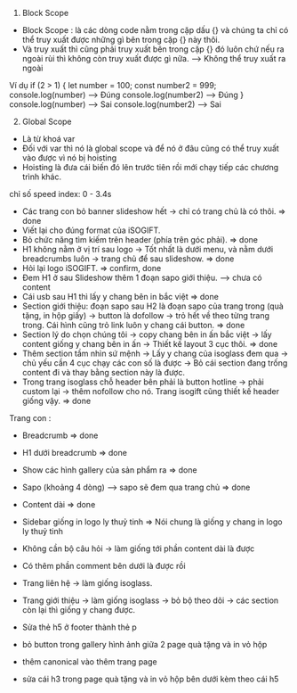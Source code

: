 1. Block Scope

- Block Scope : là các dòng code nằm trong cặp dấu {} và chúng ta chỉ có thể truy xuất được những gì bên trong cặp {} này thôi.
- Và truy xuất thì cũng phải truy xuất bên trong cặp {} đó luôn chứ nếu ra ngoài rùi thì không còn truy xuất được gì nữa. --> Không thể truy xuất ra ngoài

Ví dụ
if (2 > 1) {
let number = 100;
const number2 = 999;
console.log(number) --> Đúng
console.log(number2) --> Đúng
}
console.log(number) --> Sai
console.log(number2) --> Sai

2. Global Scope

- Là từ khoá var
- Đối với var thì nó là global scope và để nó ở đâu cũng có thể truy xuất vào được vì nó bị hoisting
- Hoisting là đưa cái biến đó lên trước tiên rồi mới chạy tiếp các chương trình khác.

chỉ số speed index: 0 - 3.4s

- Các trang con bỏ banner slideshow hết -> chỉ có trang chủ là có thôi. => done
- Viết lại cho đúng format của iSOGIFT.
- Bỏ chức năng tìm kiếm trên header (phía trên góc phải). => done
- H1 không nằm ở vị trí sau logo -> Tốt nhất là dưới menu, và nằm dưới breadcrumbs luôn -> trang chủ để sau slideshow. => done
- Hỏi lại logo iSOGIFT. => confirm, done
- Đem H1 ở sau Slideshow thêm 1 đoạn sapo giới thiệu. --> chưa có content
- Cái usb sau H1 thì lấy y chang bên in bắc việt => done
- Section giới thiệu: đoạn sapo sau H2 là đoạn sapo của trang trong (quà tặng, in hộp giấy) -> button là dofollow -> trỏ hết về theo từng trang trong. Cái hình cũng trỏ link luôn y chang cái button. => done
- Section lý do chọn chúng tôi -> copy chang bên in ấn bắc việt -> lấy content giống y chang bên in ấn -> Thiết kế layout 3 cục thôi. => done
- Thêm section tầm nhìn sứ mệnh -> Lấy y chang của isoglass đem qua -> chủ yếu cần 4 cục chạy các con số là được -> Bỏ cái section đang trống content đi và thay bằng section này là được.
- Trong trang isoglass chỗ header bên phải là button hotline -> phải custom lại -> thêm nofollow cho nó. Trang isogift cũng thiết kế header giống vậy. => done

Trang con :

- Breadcrumb => done
- H1 dưới breadcrumb => done
- Show các hình gallery của sản phẩm ra => done
- Sapo (khoảng 4 dòng) --> sapo sẽ đem qua trang chủ => done
- Content dài => done
- Sidebar giống in logo ly thuỷ tinh
  => Nói chung là giống y chang in logo ly thuỷ tinh
- Không cần bộ câu hỏi -> làm giống tới phần content dài là được
- Có thêm phần comment bên dưới là được rồi

- Trang liên hệ -> làm giống isoglass.
- Trang giới thiệu -> làm giống isoglass -> bỏ bộ theo dõi -> các section còn lại thì giống y chang được.

- Sửa thẻ h5 ở footer thành thẻ p
- bỏ button trong gallery hình ảnh giữa 2 page quà tặng và in vỏ hộp
- thêm canonical vào thêm trang page
- sửa cái h3 trong page quà tặng và in vỏ hộp bên dưới kèm theo cái h5

